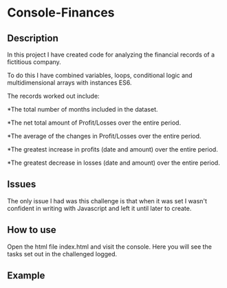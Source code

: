 # Console-Finances

## Description
In this project I have created code for analyzing the financial records of a fictitious company. 

To do this I have combined variables, loops, conditional logic and multidimensional arrays with instances ES6. 

The records worked out include: 

*The total number of months included in the dataset.

*The net total amount of Profit/Losses over the entire period.

*The average of the changes in Profit/Losses over the entire period.

*The greatest increase in profits (date and amount) over the entire period.

*The greatest decrease in losses (date and amount) over the entire period.

## Issues
The only issue I had was this challenge is that when it was set I wasn't confident in writing with Javascript and left it until later to create. 

## How to use
Open the html file index.html and visit the console. Here you will see the tasks set out in the challenged logged.

## Example

